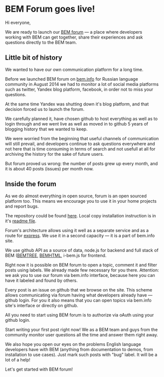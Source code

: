 # BEM Forum goes live!

Hi everyone, 

We are ready to launch our [BEM forum](https://en.bem.info/forum/) — a place where developers working with BEM can get together, share their experiences and ask questions directly to the BEM team. 

## Little bit of history

We wanted to have our own communication platform for a long time. 

Before we launched BEM forum on [bem.info](https://ru.bem.info) for Russian language community in August 2014 we had to monitor a lot of social media platforms such as twitter, Yandex blog platform, facebook, in order not to miss your questions. 

At the same time Yandex was shutting down it's blog platform, and that decision forced us to launch the forum. 

We carefully planned it, have chosen github to host everything as well as to login through and we went live as well as moved in to github 5 years of blogging history that we wanted to keep. 

We were worried from the beginning that useful channels of communication will still prevail, and developers continue to ask questions everywhere and not here that is time consuming in terms of search and not usefull at all for archiving the history for the sake of future users. 

But forum proved us wrong: the number of posts grew up every month, and it is about 40 posts (issues) per month now.

## Inside the forum

As we do almost everything in open source, forum is an open sourced platform too. This means we encourage you to use it in your home projects and report bugs. 

The repository could be found [here](https://github.com/bem/bem-forum/). Local copy installation instruction is in it's [readme file](https://github.com/bem/bem-forum/blob/master/README.md). 

Forum's architecture allows using it well as a separate service and as a route for [express](http://expressjs.com/). We use it in a second capacity — it is a part of bem.info site.

We use github API as a source of data, node.js for backend and full stack of BEM ([BEMTREE](https://en.bem.info/technology/bemtree/v2/bemtree/), [BEMHTML](https://en.bem.info/technology/bemhtml/v2/intro/), i-bem.js for frontend.

Right now it is possible on BEM forum to open a topic, comment it and filter posts using labels. We already made few necessary for you there. Attention: we ask you to use our forum via bem.info interface, because here you can have it labeled and found by others.

Every post is an issue on github that we browse on the site. This scheme allows communicating via forum having what developers already have — github login. For you it also means that you can open topics via bem.info site's interface or directly on github. 

All you need to start using BEM forum is to authorize via oAuth using your github login. 

Start writing your first post right now! We as a BEM team and guys from the community monitor user questions all the time and answer them right away. 

We also hope you open our eyes on the problems English language developers have with BEM (anything from documentation to demos, from installation to use cases). Just mark such posts with "bug" label. It will be a lot of a help!

Let's get started with BEM forum!
